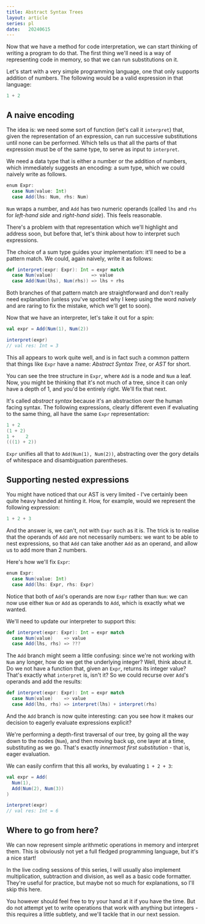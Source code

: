 ```yaml
---
title: Abstract Syntax Trees
layout: article
series: pl
date:   20240615
---
```


Now that we have a method for code interpretation, we can start thinking of writing a program to do that. The first thing we'll need is a way of representing code in memory, so that we can run substitutions on it.

Let's start with a very simple programming language, one that only supports addition of numbers. The following would be a valid expression in that language:

```scala
1 + 2
```

## A naive encoding

The idea is: we need some sort of function (let's call it `interpret`) that, given the representation of an expression, can run successive substitutions until none can be performed. Which tells us that all the parts of that expression must be of the same type, to serve as input to `interpret`.

We need a data type that is either a number or the addition of numbers, which immediately suggests an encoding: a sum type, which we could naively write as follows.

```scala
enum Expr:
  case Num(value: Int)
  case Add(lhs: Num, rhs: Num)
```

`Num` wraps a number, and `Add` has two numeric operands (called `lhs` and `rhs` for _left-hand side_ and _right-hand side_). This feels reasonable.

There's a problem with that representation which we'll highlight and address soon, but before that, let's think about how to interpret such expressions.

The choice of a sum type guides your implementation: it'll need to be a pattern match. We could, again naively, write it as follows:

```scala
def interpret(expr: Expr): Int = expr match
  case Num(value)              => value
  case Add(Num(lhs), Num(rhs)) => lhs + rhs
```

Both branches of that pattern match are straightforward and don't really need explanation (unless you've spotted why I keep using the word _naively_ and are raring to fix the mistake, which we'll get to soon).

Now that we have an interpreter, let's take it out for a spin:

```scala
val expr = Add(Num(1), Num(2))

interpret(expr)
// val res: Int = 3
```

This all appears to work quite well, and is in fact such a common pattern that things like `Expr` have a name: _Abstract Syntax Tree_, or _AST_ for short.

You can see the tree structure in `Expr`, where `Add` is a node and `Num` a leaf. Now, you might be thinking that it's not much of a tree, since it can only have a depth of 1, and you'd be entirely right. We'll fix that next.

It's called _abstract syntax_ because it's an abstraction over the human facing syntax. The following expressions, clearly different even if evaluating to the same thing, all have the same `Expr` representation:
```scala
1 + 2
(1 + 2)
1 +    2
(((1) + 2))
```

`Expr` unifies all that to `Add(Num(1), Num(2))`, abstracting over the gory details of whitespace and disambiguation parentheses.

## Supporting nested expressions

You might have noticed that our AST is very limited - I've certainly been quite heavy handed at hinting it. How, for example, would we represent the following expression:

```scala
1 + 2 + 3
```

And the answer is, we can't, not with `Expr` such as it is. The trick is to realise that the operands of `Add` are not necessarily numbers: we want to be able to nest expressions, so that `Add` can take another `Add` as an operand, and allow us to add more than 2 numbers.

Here's how we'll fix `Expr`:

```scala
enum Expr:
  case Num(value: Int)
  case Add(lhs: Expr, rhs: Expr)
```

Notice that both of `Add`'s operands are now `Expr` rather than `Num`: we can now use either `Num` or `Add` as operands to `Add`, which is exactly what we wanted.

We'll need to update our interpreter to support this:

```scala
def interpret(expr: Expr): Int = expr match
  case Num(value)    => value
  case Add(lhs, rhs) => ???
```

The `Add` branch might seem a little confusing: since we're not working with `Num` any longer, how do we get the underlying integer? Well, think about it. Do we not have a function that, given an `Expr`, returns its integer value? That's exactly what `interpret` is, isn't it? So we could recurse over `Add`'s operands and add the results:

```scala
def interpret(expr: Expr): Int = expr match
  case Num(value)    => value
  case Add(lhs, rhs) => interpret(lhs) + interpret(rhs)
```

And the `Add` branch is now quite interesting: can you see how it makes our decision to eagerly evaluate expressions explicit?

We're performing a depth-first traversal of our tree, by going all the way down to the nodes (`Num`), and then moving back up, one layer at a time, substituting as we go. That's exactly _innermost first substitution_ - that is, eager evaluation.

We can easily confirm that this all works, by evaluating `1 + 2 + 3`:

```scala
val expr = Add(
  Num(1),
  Add(Num(2), Num(3))
)

interpret(expr)
// val res: Int = 6
```

## Where to go from here?

We can now represent simple arithmetic operations in memory and interpret them. This is obviously not yet a full fledged programming language, but it's a nice start!

In the live coding sessions of this series, I will usually also implement multiplication, subtraction and division, as well as a basic code formatter. They're useful for practice, but maybe not so much for explanations, so I'll skip this here.

You however should feel free to try your hand at it if you have the time. But do not attempt yet to write operations that work with anything but integers - this requires a little subtlety, and we'll tackle that in our next session.
